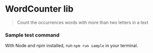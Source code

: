 # WordCounter lib

> Count the occurrences words with more than two letters in a text

### Sample test command
With Node and npm installed, run `npm run sample` in your terminal.
